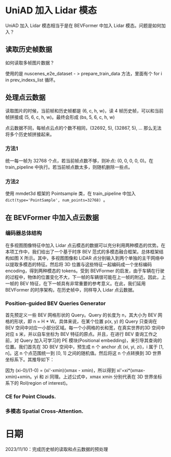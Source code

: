 # UniAD 加入 Lidar 模态

UniAD 加入 Lidar 模态相当于是在 BEVFormer 中加入 Lidar 模态。问题是如何加入？

## 读取历史帧数据

如何读取多帧图片数据？

使用的是 nuscenes_e2e_dataset - > prepare_train_data 方法，里面有个 for i in prev_indexs_list 循环。

## 处理点云数据

读取图片的时候，当前帧和历史帧都是 (6, c, h, w)，读 4 帧历史帧，可以和当前帧拼接成 (5, 6, c, h, w)。最终会形成 (bs, 5, 6, c, h, w)

点云数据不同，每帧点云点的个数不相同，(32692, 5), (32867, 5), ... 那么无法将多个历史帧拼接起来。

### 方法1

统一每一帧为 32768 个点，若当前帧点数不够，则补点: (0, 0, 0, 0, 0)。在 train_pipeline 中执行。若当前帧点数太多，则随机删除一些点。

### 方法2

使用 mmdet3d 框架的 Pointsample 类，在 train_pipeline 中加入 `dict(type='PointSample', num_points=32768) `。

## 在 BEVFormer 中加入点云数据

### 编码器总体结构

在多视图图像特征中加入 Lidar 点云模态的数据可以充分利用两种模态的优势。在本项工作中，我们给出了一个基于时序 BEV 范式的多模态融合框架。总体框架结构如图 X 所示。其中，多视图图像和 LiDAR 点分别输入到两个单独的主干网络中以提取多模态的特征。然后将 3D 位置与这些特征一起编码成一个坐标编码 encoding，得到两种模态的 tokens。受到 BEVFormer 的启发，由于车辆在行驶的过程中，物体的位置变化不大，下一帧的车辆很可能在上一帧的附近。因此，上一帧的 BEV 特征，在下一帧具有非常重要的参考意义。在此，我们延用 BEVFormer 的时序架构，在历史帧中，同样导入 Lidar 点云数据。

### Position-guided BEV Queries Generator

首先预定义一些 BEV 网格形状的 Query。Query 的长度为 n，其大小为 BEV 网格的形状，即 n = H * W。具体来说，在某个位置 p(x, y) 的 Query 只查询在 BEV 空间中对应一小部分区域。每一个小网格的长和宽，在真实世界的3D 空间中对应 s 米，并以自车坐标为 BEV 特征的原点。并且，在进行 BEV 查询工作之前，对 Query 加入可学习的 PE 模块(Positional embedding)，来引导其查询的位置。我们首先在 3D BEV 空间中，预生成 n 个 anchor 点 (xi, yi, zi)，i 属于 [1, n]。这 n 个点范围统一到 [0, 1] 之间的随机值。然后将这 n 个点转换到 3D 世界坐标系下。其推导如下：

因为 (xi-0)/(1-0) = (xi'-xmin)(xmax - xmin)，所以得到 xi'=xi*(xmax-xmin)+xmin。yi 和 zi 同理。上述公式中，xmax xmin 分别代表在 3D 世界坐标系下的 RoI(region of interest)。


### CE for Point Clouds.

### 多模态 Spatial Cross-Attention.

# 日期

2023/11/10：完成历史帧的读取和点云数据的预处理
